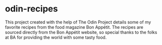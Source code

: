 # odin-recipes

This project created with the help of The Odin Project details some of my favorite recipes from the food magazine Bon Appétit. The recipes are sourced directly from the Bon Appétit website, so special thanks to the folks at BA for providing the world with some tasty food.